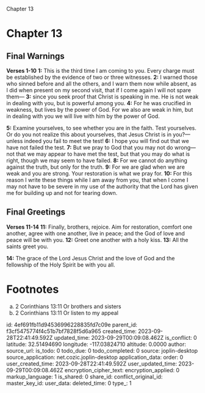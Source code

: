 Chapter 13

# Chapter 13
## Final Warnings
**Verses 1-10**
**1:** This is the third time I am coming to you. Every charge must be established by the evidence of two or three witnesses.
**2:** I warned those who sinned before and all the others, and I warn them now while absent, as I did when present on my second visit, that if I come again I will not spare them—
**3:** since you seek proof that Christ is speaking in me. He is not weak in dealing with you, but is powerful among you.
**4:** For he was crucified in weakness, but lives by the power of God. For we also are weak in him, but in dealing with you we will live with him by the power of God.

**5:** Examine yourselves, to see whether you are in the faith. Test yourselves. Or do you not realize this about yourselves, that Jesus Christ is in you?—unless indeed you fail to meet the test!
**6:** I hope you will find out that we have not failed the test.
**7:** But we pray to God that you may not do wrong—not that we may appear to have met the test, but that you may do what is right, though we may seem to have failed.
**8:** For we cannot do anything against the truth, but only for the truth.
**9:** For we are glad when we are weak and you are strong. Your restoration is what we pray for.
**10:** For this reason I write these things while I am away from you, that when I come I may not have to be severe in my use of the authority that the Lord has given me for building up and not for tearing down.

## Final Greetings
**Verses 11-14**
**11:** Finally, brothers, rejoice. Aim for restoration, comfort one another, agree with one another, live in peace; and the God of love and peace will be with you.
**12:** Greet one another with a holy kiss.
**13:** All the saints greet you.

**14:** The grace of the Lord Jesus Christ and the love of God and the fellowship of the Holy Spirit be with you all.

# Footnotes
<ol type='a'>
	<li>2 Corinthians 13:11 Or brothers and sisters</li>
	<li>2 Corinthians 13:11 Or listen to my appeal</li>
</ol>


id: 4ef691fb11d94536996228835fd7c09e
parent_id: f3cf5475774f4c51b7bf7828f5d6a965
created_time: 2023-09-28T22:41:49.592Z
updated_time: 2023-09-29T00:09:08.462Z
is_conflict: 0
latitude: 32.51494690
longitude: -117.03824710
altitude: 0.0000
author: 
source_url: 
is_todo: 0
todo_due: 0
todo_completed: 0
source: joplin-desktop
source_application: net.cozic.joplin-desktop
application_data: 
order: 0
user_created_time: 2023-09-28T22:41:49.592Z
user_updated_time: 2023-09-29T00:09:08.462Z
encryption_cipher_text: 
encryption_applied: 0
markup_language: 1
is_shared: 0
share_id: 
conflict_original_id: 
master_key_id: 
user_data: 
deleted_time: 0
type_: 1